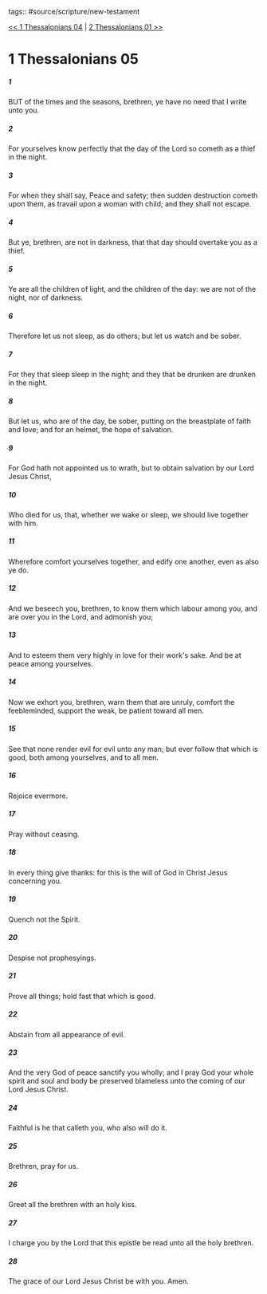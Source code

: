 tags:: #source/scripture/new-testament

[<< 1 Thessalonians 04](new-testament/13_1_Thessalonians/1_Thessalonians_04.md) | [2 Thessalonians 01 >>](new-testament/14_2_Thessalonians/2_Thessalonians_01.md)

# 1 Thessalonians 05

##### 1

BUT of the times and the seasons, brethren, ye have no need that I write unto you.

##### 2

For yourselves know perfectly that the day of the Lord so cometh as a thief in the night.

##### 3

For when they shall say, Peace and safety; then sudden destruction cometh upon them, as travail upon a woman with child; and they shall not escape.

##### 4

But ye, brethren, are not in darkness, that that day should overtake you as a thief.

##### 5

Ye are all the children of light, and the children of the day: we are not of the night, nor of darkness.

##### 6

Therefore let us not sleep, as do others; but let us watch and be sober.

##### 7

For they that sleep sleep in the night; and they that be drunken are drunken in the night.

##### 8

But let us, who are of the day, be sober, putting on the breastplate of faith and love; and for an helmet, the hope of salvation.

##### 9

For God hath not appointed us to wrath, but to obtain salvation by our Lord Jesus Christ,

##### 10

Who died for us, that, whether we wake or sleep, we should live together with him.

##### 11

Wherefore comfort yourselves together, and edify one another, even as also ye do.

##### 12

And we beseech you, brethren, to know them which labour among you, and are over you in the Lord, and admonish you;

##### 13

And to esteem them very highly in love for their work's sake. And be at peace among yourselves.

##### 14

Now we exhort you, brethren, warn them that are unruly, comfort the feebleminded, support the weak, be patient toward all men.

##### 15

See that none render evil for evil unto any man; but ever follow that which is good, both among yourselves, and to all men.

##### 16

Rejoice evermore.

##### 17

Pray without ceasing.

##### 18

In every thing give thanks: for this is the will of God in Christ Jesus concerning you.

##### 19

Quench not the Spirit.

##### 20

Despise not prophesyings.

##### 21

Prove all things; hold fast that which is good.

##### 22

Abstain from all appearance of evil.

##### 23

And the very God of peace sanctify you wholly; and I pray God your whole spirit and soul and body be preserved blameless unto the coming of our Lord Jesus Christ.

##### 24

Faithful is he that calleth you, who also will do it.

##### 25

Brethren, pray for us.

##### 26

Greet all the brethren with an holy kiss.

##### 27

I charge you by the Lord that this epistle be read unto all the holy brethren.

##### 28

The grace of our Lord Jesus Christ be with you. Amen.
